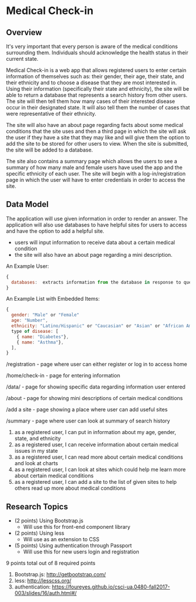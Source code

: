 
# Medical Check-in

## Overview

It's very important that every person is aware of the medical conditions
surrounding them. Individuals should acknowledge the health status in their
current state.

Medical Check-in is a web app that allows registered users to enter certain information
of themselves such as: their gender, their age, their state, and their ethnicity and to choose
a disease that they are most interested in. Using their information (specifically their state and ethnicity), the site will be able to return a database that represents a search history from other users. The site will then tell
them how many cases of their interested disease occur in their designated state. It will also tell them
the number of cases that were representative of their ethnicity.

The site will also have an about page regarding facts about some medical conditions that the
site uses and then a third page in which the site will ask the user if
they have a site that they may like and will give them the option to add the
site to be stored for other users to view. When the site is submitted, the site will be added to a database.

The site also contains a summary page which allows the users to see a summary of how many male and female users
have used the app and the specific ethnicity of each user. The site will begin with a log-in/registration page
in which the user will have to enter credentials in order to access the site.


## Data Model


The application will use given information in order to render an answer.
The application will also use databases to have helpful sites for users
to access and have the option to add a helpful site.

* users will input information to receive data about a certain medical condition
* the site will also have an about page regarding a mini description.


An Example User:

```javascript
{
  databases:  extracts information from the database in response to queries
}
```

An Example List with Embedded Items:

```javascript
{
  gender: "Male" or "Female"
  age: "Number",
  ethnicity: "Latino/Hispanic" or "Caucasian" or "Asian" or "African American"
  type of disease: [
    { name: "Diabetes"},
    { name: "Asthma"},
  ],
}
```

/registration - page where user can either register or log in to access home

/home/check-in - page for entering information

/data/ - page for showing specific data regarding information user entered

/about - page for showing mini descriptions of certain medical conditions

/add a site - page showing a place where user can add useful sites

/summary - page where user can look at summary of search history

1. as a registered user, I can put in information about my age, gender, state, and ethnicity
2. as a registered user, I can receive information about certain medical issues in my state
3. as a registered user, I can read more about certain medical conditions and look at charts
4. as a registered user, I can look at sites which could help me learn more about certain medical conditions
5. as a registered user, I can add a site to the list of given sites to help others read up more about medical conditions

## Research Topics
* (2 points) Using Bootstrap.js
    * Will use this for front-end component library
* (2 points) Using less
    * Will use as an extension to CSS
* (5 points) Using authentication through Passport
    * Will use this for new users login and registration

9 points total out of 8 required points


1. Bootstrap.js: http://getbootstrap.com/
2. less: http://lesscss.org/
3. authentication: https://foureyes.github.io/csci-ua.0480-fall2017-003/slides/16/auth.html#/
